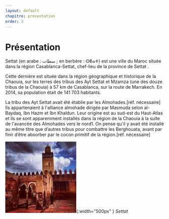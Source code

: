 ```yaml
---
layout: default
chapitre: presentation
order: 2
---
```


# Présentation


Settat (en arabe : سطات ; en berbère : ⵙⵟⴰⵜ) est une ville du Maroc située dans la région Casablanca-Settat, chef-lieu de la province de Settat .

Cette dernière est située dans la région géographique et historique de la Chaouia, sur les terres des tribus des Ayt Settat et Mzamza (une des douze tribus de la Chaouia) à 57 km de Casablanca, sur la route de Marrakech. En 2014, sa population était de 141 703 habitants.

La tribu des Ayt Settat avait été établie par les Almohades.[réf. nécessaire] Ils appartenaient à l'alliance almohade dirigée par Masmuda selon al-Baydaq, Ibn Hazm et Ibn Khaldun. Leur origine est au sud-est du Haut-Atlas et ils se sont apparemment installés dans la région de la Chaouia à la suite de l'avancée des Almohades vers le nord1. On pense qu’il y avait été installé au même titre que d’autres tribus pour combattre les Berghouata, avant par finir d’être absorber par le cocon primitif de la région.[réf. nécessaire]

![presentation](./images/settat.jpg){:width="500px" }
*Settat*

<!-- new slide -->
